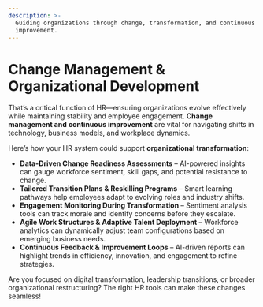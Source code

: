 ```yaml
---
description: >-
  Guiding organizations through change, transformation, and continuous
  improvement.
---
```


# Change Management & Organizational Development

That’s a critical function of HR—ensuring organizations evolve effectively while maintaining stability and employee engagement. **Change management and continuous improvement** are vital for navigating shifts in technology, business models, and workplace dynamics.

Here’s how your HR system could support **organizational transformation**:

* **Data-Driven Change Readiness Assessments** – AI-powered insights can gauge workforce sentiment, skill gaps, and potential resistance to change.
* **Tailored Transition Plans & Reskilling Programs** – Smart learning pathways help employees adapt to evolving roles and industry shifts.
* **Engagement Monitoring During Transformation** – Sentiment analysis tools can track morale and identify concerns before they escalate.
* **Agile Work Structures & Adaptive Talent Deployment** – Workforce analytics can dynamically adjust team configurations based on emerging business needs.
* **Continuous Feedback & Improvement Loops** – AI-driven reports can highlight trends in efficiency, innovation, and engagement to refine strategies.

Are you focused on digital transformation, leadership transitions, or broader organizational restructuring? The right HR tools can make these changes seamless!
